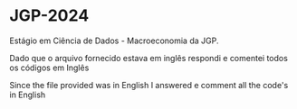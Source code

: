 # JGP-2024
Estágio em Ciência de Dados - Macroeconomia da JGP.

Dado que o arquivo fornecido estava em inglês respondi e comentei todos os códigos em Inglês

Since the file provided was in English I answered e comment all the code's in English
